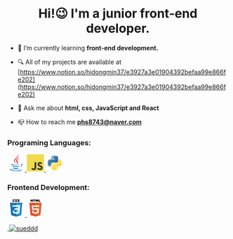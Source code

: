 
<h1 align="center">Hi!😉 I'm a junior front-end developer.</h1>


- 🌱 I’m currently learning **front-end development.**

- 🔍 All of my projects are available at [https://www.notion.so/hidongmin37/e3927a3e01904392befaa99e866fe202](https://www.notion.so/hidongmin37/e3927a3e01904392befaa99e866fe202)

- 💬 Ask me about **html, css, JavaScript and React**

- 📪 How to reach me **phs8743@naver.com**



<h3 align="left">Programing Languages:</h3>
<!-- <p align="left">
</p> -->
</a> <a href="https://www.java.com" target="_blank" rel="noreferrer"> <img src="https://raw.githubusercontent.com/devicons/devicon/master/icons/java/java-original.svg" alt="java" width="40" height="40"/> </a> <a href="https://developer.mozilla.org/en-US/docs/Web/JavaScript" target="_blank" rel="noreferrer"> <img src="https://raw.githubusercontent.com/devicons/devicon/master/icons/javascript/javascript-original.svg" alt="javascript" width="40" height="40"/> </a> <a href="https://www.python.org" target="_blank" rel="noreferrer"> <img src="https://raw.githubusercontent.com/devicons/devicon/master/icons/python/python-original.svg" alt="python" width="40" height="40"/> </a> </p>

<h3 align="left">Frontend Development:</h3>
<!-- <p align="left">
</p> -->
<p align="left"> <a href="https://www.w3schools.com/css/" target="_blank" rel="noreferrer"> <img src="https://raw.githubusercontent.com/devicons/devicon/master/icons/css3/css3-original-wordmark.svg" alt="css3" width="40" height="40"/> </a> <a href="https://www.w3.org/html/" target="_blank" rel="noreferrer"> <img src="https://raw.githubusercontent.com/devicons/devicon/master/icons/html5/html5-original-wordmark.svg" alt="html5" width="40" height="40"/> 
  
<p>&nbsp;<img align="center" src="https://github-readme-stats.vercel.app/api?username=sueddd&show_icons=true&locale=en" alt="sueddd" /></p>
